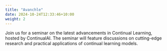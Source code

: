 ```yaml
---
title: "Avanchle"
date: 2024-10-24T12:33:46+10:00
weight: 2
---
```


Join us for a seminar on the latest advancements in Continual Learning, hosted by ContinualAI. The seminar will feature discussions on cutting-edge research and practical applications of continual learning models.